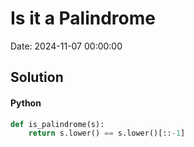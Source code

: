 # Is it a Palindrome

Date: 2024-11-07 00:00:00

## Solution

#### Python
```python
def is_palindrome(s):
    return s.lower() == s.lower()[::-1]
 ```